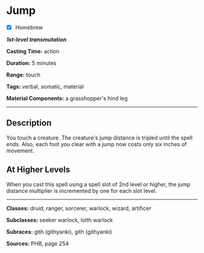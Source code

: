 # Jump

- [x] Homebrew

***1st-level transmutation***

**Casting Time:** action

**Duration:** 5 minutes

**Range:** touch

**Tags:** verbal, somatic, material

**Material Components:** a grasshopper's hind leg

---

## Description
You touch a creature.
The creature's jump distance is tripled until the spell ends.
Also, each foot you clear with a jump now costs only six inches of movement.

## At Higher Levels
When you cast this spell using a spell slot of 2nd level or higher, the jump distance multiplier is incremented by one for each slot level.

---

**Classes:** druid, ranger, sorcerer, warlock, wizard, artificer

**Subclasses:** seeker warlock, lolth warlock

**Subraces:** gith (githyanki), gith (githyanki)

**Sources:** PHB, page 254

<!-- QA Pass Needed -->
